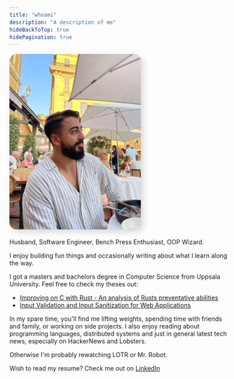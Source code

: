 ```yaml
---
title: "whoami"
description: "A description of me"
hideBackToTop: true
hidePagination: true
---
```


<img src="../assets/IMG_6578.jpg" width="300" height="400" style="border-radius: 16px; box-shadow: 6px 6px 15px rgba(0, 0, 0, 0.15);">
<br/>
<br/>
Husband, Software Engineer, Bench Press Enthusiast, OOP Wizard.

I enjoy building fun things and occasionally writing about what I learn along the way.

I got a masters and bachelors degree in Computer Science from Uppsala University.
Feel free to check my theses out:

- [Improving on C with Rust - An analysis of Rusts preventative abilities](https://www.diva-portal.org/smash/record.jsf?aq2=%5B%5B%5D%5D&c=2&af=%5B%5D&searchType=SIMPLE&sortOrder2=title_sort_asc&query=kevin+alemi&language=sv&pid=diva2%3A1484691&aq=%5B%5B%5D%5D&sf=undergraduate&aqe=%5B%5D&sortOrder=author_sort_asc&onlyFullText=false&noOfRows=50&dswid=916)
- [Input Validation and Input Sanitization for Web Applications](https://www.diva-portal.org/smash/record.jsf?aq2=%5B%5B%5D%5D&c=1&af=%5B%5D&searchType=SIMPLE&sortOrder2=title_sort_asc&query=kevin+alemi&language=sv&pid=diva2%3A1610991&aq=%5B%5B%5D%5D&sf=undergraduate&aqe=%5B%5D&sortOrder=author_sort_asc&onlyFullText=false&noOfRows=50&dswid=-9838)

In my spare time, you'll find me lifting weights, spending time with friends and family, or working on side projects.
I also enjoy reading about programming languages, distributed systems and just in general latest tech news, especially on HackerNews and Lobsters.

Otherwise I'm probably rewatching LOTR or Mr. Robot.

Wish to read my resume? Check me out on [LinkedIn](https://www.linkedin.com/in/kevin-alemi-61bb5814b/)
